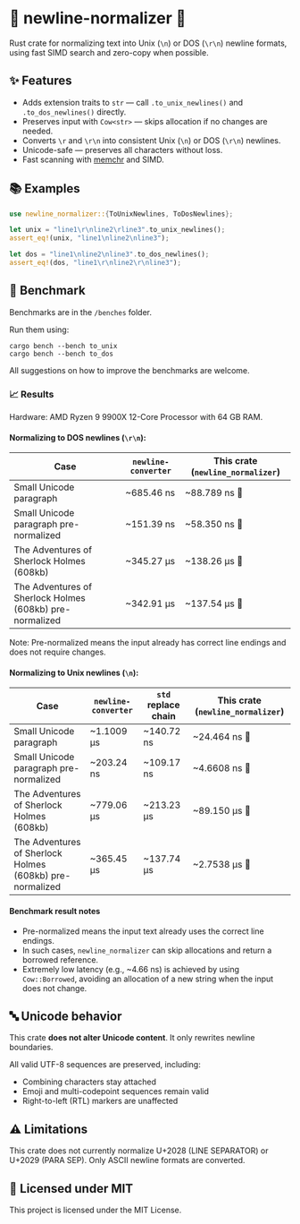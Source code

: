 # 🧹 newline-normalizer 🧹

Rust crate for normalizing text into Unix (`\n`) or DOS (`\r\n`) newline formats, using fast SIMD search and zero-copy when possible.

## ✨ Features

- Adds extension traits to `str` — call `.to_unix_newlines()` and `.to_dos_newlines()` directly.
- Preserves input with `Cow<str>` — skips allocation if no changes are needed.
- Converts `\r` and `\r\n` into consistent Unix (`\n`) or DOS (`\r\n`) newlines.
- Unicode-safe — preserves all characters without loss.
- Fast scanning with [memchr](https://github.com/BurntSushi/memchr) and SIMD.

## 📚 Examples

```rust
use newline_normalizer::{ToUnixNewlines, ToDosNewlines};

let unix = "line1\r\nline2\rline3".to_unix_newlines();
assert_eq!(unix, "line1\nline2\nline3");

let dos = "line1\nline2\nline3".to_dos_newlines();
assert_eq!(dos, "line1\r\nline2\r\nline3");
```

## 🚀 Benchmark

Benchmarks are in the `/benches` folder.

Run them using:
```
cargo bench --bench to_unix
cargo bench --bench to_dos
```

All suggestions on how to improve the benchmarks are welcome.

### 📈 Results

Hardware: AMD Ryzen 9 9900X 12-Core Processor with 64 GB RAM.

#### Normalizing to DOS newlines (`\r\n`):

| Case | `newline-converter` | This crate (`newline_normalizer`) |
| ---- | ----------------- | --------------------------------|
Small Unicode paragraph | ~685.46 ns | ~88.789 ns 🚀
Small Unicode paragraph pre-normalized | ~151.39 ns | ~58.350 ns 🚀
The Adventures of Sherlock Holmes (608kb) | ~345.27 µs | ~138.26 µs 🚀
The Adventures of Sherlock Holmes (608kb) pre-normalized | ~342.91 µs | ~137.54 µs 🚀

Note: Pre-normalized means the input already has correct line endings and does not require changes.

#### Normalizing to Unix newlines (`\n`):

| Case | `newline-converter` | `std` replace chain | This crate (`newline_normalizer`) |
| ---- | ----------------- | ----------------- | --------------------------------|
Small Unicode paragraph | ~1.1009 µs | ~140.72 ns | ~24.464 ns 🚀 | 
Small Unicode paragraph pre-normalized | ~203.24 ns | ~109.17 ns | ~4.6608 ns 🚀
The Adventures of Sherlock Holmes (608kb) | ~779.06 µs | ~213.23 µs | ~89.150 µs 🚀
The Adventures of Sherlock Holmes (608kb) pre-normalized | ~365.45 µs | ~137.74 µs | ~2.7538 µs 🚀

#### Benchmark result notes

- Pre-normalized means the input text already uses the correct line endings.
- In such cases, `newline_normalizer` can skip allocations and return a borrowed reference.
- Extremely low latency (e.g., ~4.66 ns) is achieved by using `Cow::Borrowed`, avoiding an allocation of a new string when the input does not change.

## 🔤 Unicode behavior

This crate **does not alter Unicode content**. It only rewrites newline boundaries.

All valid UTF-8 sequences are preserved, including:

- Combining characters stay attached
- Emoji and multi-codepoint sequences remain valid
- Right-to-left (RTL) markers are unaffected

## ⚠️ Limitations

This crate does not currently normalize U+2028 (LINE SEPARATOR) or U+2029 (PARA SEP). Only ASCII newline formats are converted.

## 📝 Licensed under MIT

This project is licensed under the MIT License.